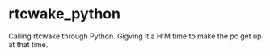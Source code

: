 # rtcwake_python
Calling rtcwake through Python. Gigving it a H:M time to make the pc get up at that time.
